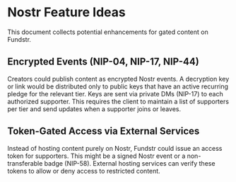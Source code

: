 # Nostr Feature Ideas

This document collects potential enhancements for gated content on Fundstr.

## Encrypted Events (NIP-04, NIP-17, NIP-44)
Creators could publish content as encrypted Nostr events. A decryption key or link would be distributed only to public keys that have an active recurring pledge for the relevant tier. Keys are sent via private DMs (NIP-17) to each authorized supporter. This requires the client to maintain a list of supporters per tier and send updates when a supporter joins or leaves.

## Token-Gated Access via External Services
Instead of hosting content purely on Nostr, Fundstr could issue an access token for supporters. This might be a signed Nostr event or a non-transferable badge (NIP-58). External hosting services can verify these tokens to allow or deny access to restricted content.
